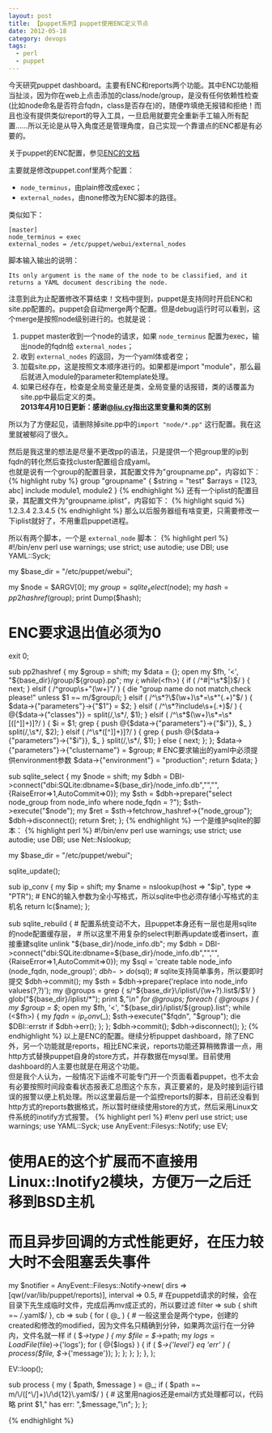 ```yaml
---
layout: post
title: 【puppet系列】puppet使用ENC定义节点
date: 2012-05-18
category: devops
tags:
  - perl
  - puppet
---
```


今天研究puppet dashboard。主要有ENC和reports两个功能。其中ENC功能相当扯淡，因为你在web上点击添加的class/node/group，是没有任何依赖性检查(比如node命名是否符合fqdn，class是否存在)的，随便咋填绝无报错和拒绝！而且也没有提供类似report的导入工具，一旦启用就要完全重新手工输入所有配置……所以无论是从导入角度还是管理角度，自己实现一个靠谱点的ENC都是有必要的。    

关于puppet的ENC配置，参见[ENC的文档](http://docs.puppetlabs.com/guides/external_nodes.html)    

主要就是修改puppet.conf里两个配置：    

* `node_terminus`，由plain修改成exec；
* `external_nodes`，由none修改为ENC脚本的路径。    

类似如下：

    [master]    
    node_terminus = exec    
    external_nodes = /etc/puppet/webui/external_nodes    

脚本输入输出的说明：    

    Its only argument is the name of the node to be classified, and it returns a YAML document describing the node.

注意到此为止配置修改不算结束！文档中提到，puppet是支持同时开启ENC和site.pp配置的。puppet会自动merge两个配置。但是debug运行时可以看到，这个merge是按照node级别进行的。也就是说：    

1. puppet master收到一个node的请求，如果 `node_terminus` 配置为exec，输出node的fqdn给 `external_nodes`；    
2. 收到 `external_nodes` 的返回，为一个yaml体或者空；    
3. 加载site.pp，这是按照文本顺序进行的。如果都是import "module"，那么最后就进入module的parameter和template处理。    
4. 如果已经存在，检查是全局变量还是类，全局变量的话报错，类的话覆盖为site.pp中最后定义的类。    
__2013年4月10日更新：感谢[@liu.cy](http://weibo.com/liucy1983)指出这里变量和类的区别__

所以为了方便起见，请删除掉site.pp中的`import "node/*.pp"` 这行配置。我在这里就被郁闷了很久。

然后是我这里的想法是尽量不更改pp的语法，只是提供一个把group里的ip到fqdn的转化然后查找cluster配置组合成yaml。    
也就是说有一个group的配置目录，其配置文件为"groupname.pp"，内容如下：
{% highlight ruby %}
group "groupname" {
    $string = "test"
    $arrays = [123, abc]
    include module1, module2
}
{% endhighlight %}
还有一个iplist的配置目录，其配置文件为“groupname.iplist”，内容如下：
{% highlight squid %}
1.2.3.4
2.3.4.5
{% endhighlight %}
那么以后服务器组有啥变更，只需要修改一下iplist就好了，不用重启puppet进程。    

所以有两个脚本，一个是 `external_node` 脚本：
{% highlight perl %}
#!/bin/env perl
use warnings;
use strict;
use autodie;
use DBI;
use YAML::Syck;

my $base_dir = "/etc/puppet/webui";

my $node = $ARGV[0];
my $group = sqlite_select($node);
my $hash = pp2hashref($group);
print Dump($hash);
# ENC要求退出值必须为0 
exit 0;

sub pp2hashref {
    my $group = shift;
    my $data = {};
    open my $fh, '<', "${base_dir}/group/${group}.pp";
    my $i;
    while(<$fh>) {
        if ( /^#|^\s*$|}$/ ) {
            next;
        } elsif ( /^group\s+"(\w+)"/ ) {
            die "group name do not match,check please!" unless $1 =~ m/$group/i;
        } elsif ( /^\s*?\$(\w+)\s*=\s*"(.+)"$/ ) {
            $data->{"parameters"}->{"$1"} = $2;
        } elsif ( /^\s*?include\s+(.+)$/ ) {
            @{$data->{"classes"}} = split(/,\s*/, $1);
        } elsif ( /^\s*\$(\w+)\s*=\s*\[([^]]+)]?/ ) {
            $i = $1;
            grep { push @{$data->{"parameters"}->{"$i"}}, $_ } split(/,\s*/, $2);
        } elsif ( /^\s*([^]]+)]?/ ) {
            grep { push @{$data->{"parameters"}->{"$i"}}, $_ } split(/,\s*/, $1);
        } else {
            next;
        };
    };
    $data->{"parameters"}->{"clustername"} = $group;
    # ENC要求输出的yaml中必须提供environment参数 
    $data->{"environment"} = "production";
    return $data;
}

sub sqlite_select {
    my $node = shift;
    my $dbh = DBI->connect("dbi:SQLite:dbname=${base_dir}/node_info.db","","",{RaiseError=>1,AutoCommit=>0});
    my $sth = $dbh->prepare("select node_group from node_info where node_fqdn = ?");
    $sth->execute("$node");
    my $ret = $sth->fetchrow_hashref->{"node_group"};
    $dbh->disconnect();
    return $ret;
};
{% endhighlight %}
一个是维护sqlite的脚本：
{% highlight perl %}
#!/bin/env perl
use warnings;
use strict;
use autodie;
use DBI;
use Net::Nslookup;


my $base_dir = "/etc/puppet/webui";

sqlite_update();

sub ip_conv {
    my $ip = shift;
    my $name = nslookup(host => "$ip", type => "PTR");
    # ENC的输入参数为全小写格式，所以sqlite中也必须存储小写格式的主机名 
    return lc($name);
};

sub sqlite_rebuild {
    # 配置系统变动不大，且puppet本身还有一层也是用sqlite的node配置缓存层，
    # 所以这里不用复杂的select判断再update或者insert，直接重建sqlite 
    unlink "${base_dir}/node_info.db";
    my $dbh = DBI->connect("dbi:SQLite:dbname=${base_dir}/node_info.db","","",{RaiseError=>1,AutoCommit=>0});
    my $sql = 'create table node_info (node_fqdn, node_group)';
    $dbh->do($sql);
    # sqlite支持简单事务，所以要即时提交 
    $dbh->commit();
    my $sth = $dbh->prepare('replace into node_info values(?,?)');
    my @groups = grep { s/^${base_dir}\/iplist\/(\w+?).list$/$1/ } glob("${base_dir}/iplist/*");
    print $_,"\n" for @groups;
    foreach ( @groups ) {
        my $group = $_;
        open my $fh, '<', "${base_dir}/iplist/${group}.list";
        while (<$fh>) {
            my $fqdn = ip_conv($_);
            $sth->execute("$fqdn", "$group");
            die $DBI::errstr if $dbh->err();
        };
    };
    $dbh->commit();
    $dbh->disconnect();
};
{% endhighlight %}
以上是ENC的配置。继续分析puppet dashboard，除了ENC外，另一个功能就是reports，相比ENC来说，reports功能还算稍微靠谱一点，用http方式替换puppet自身的store方式，并存数据在mysql里。目前使用dashboard的人主要也就是在用这个功能。    
但是我个人认为，一般情况下运维不可能专门开一个页面看着puppet，也不太会有必要按照时间段查看状态报表汇总图这个东东，真正要紧的，是及时接到运行错误的报警以便上机处理。所以这里最后是一个监控reports的脚本，目前还没看到http方式的reports数据格式，所以暂时继续使用store的方式，然后采用Linux文件系统的inotify方式报警。
{% highlight perl %}
#!env perl
use strict;
use warnings;
use YAML::Syck;
use AnyEvent::Filesys::Notify;
use EV;

# 使用AE的这个扩展而不直接用Linux::Inotify2模块，方便万一之后迁移到BSD主机
# 而且异步回调的方式性能更好，在压力较大时不会阻塞丢失事件 
my $notifier = AnyEvent::Filesys::Notify->new(
    dirs     => [qw(/var/lib/puppet/reports)],
    interval => 0.5,
    # 在puppetd请求的时候，会在目录下先生成临时文件，完成后再mv成正式的，所以要过滤
    filter   => sub { shift =~ /\.yaml$/ },
    cb       => sub {
        for ( @_ ) {
            # 一般这里会是两个type，创建的created和修改的modified，因为文件名只精确到分钟，如果两次运行在一分钟内，文件名就一样
            if ( $_->type ) {
                my $file = $_->path;
                my $logs = LoadFile($file)->{'logs'};
                for ( @{$logs} ) {
                    if ( $_->{'level'} eq 'err' ) {
                        process($file, $_->{'message'});
                    };
                };
            };
        };
    },
);

EV::loop();

sub process {
    my ( $path, $message ) = @_;
    if ( $path =~ m/\/([^\/]+)\/\d{12}\.yaml$/ ) {
        # 这里用nagios还是email方式处理都可以，代码略
        print $1," has err: ",$message,"\n";
    };
};

{% endhighlight %}

